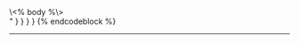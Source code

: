 <div style="width:200px" bgcolor="#FFF">
\<% body %\>
</div>
" } } } } {% endcodeblock %}

* * * * *
